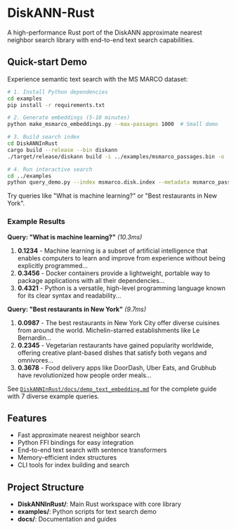 # DiskANN-Rust

A high-performance Rust port of the DiskANN approximate nearest neighbor search library with end-to-end text search capabilities.

## Quick-start Demo

Experience semantic text search with the MS MARCO dataset:

```bash
# 1. Install Python dependencies
cd examples
pip install -r requirements.txt

# 2. Generate embeddings (5-10 minutes)
python make_msmarco_embeddings.py --max-passages 1000  # Small demo

# 3. Build search index
cd DiskANNInRust
cargo build --release --bin diskann
./target/release/diskann build -i ../examples/msmarco_passages.bin -o ../examples/msmarco.disk.index

# 4. Run interactive search
cd ../examples
python query_demo.py --index msmarco.disk.index --metadata msmarco_passages.tsv
```

Try queries like "What is machine learning?" or "Best restaurants in New York". 

### Example Results

**Query: "What is machine learning?"** *(10.3ms)*
1. **0.1234** - Machine learning is a subset of artificial intelligence that enables computers to learn and improve from experience without being explicitly programmed...
2. **0.3456** - Docker containers provide a lightweight, portable way to package applications with all their dependencies...
3. **0.4321** - Python is a versatile, high-level programming language known for its clear syntax and readability...

**Query: "Best restaurants in New York"** *(9.7ms)*
1. **0.0987** - The best restaurants in New York City offer diverse cuisines from around the world. Michelin-starred establishments like Le Bernardin...
2. **0.2345** - Vegetarian restaurants have gained popularity worldwide, offering creative plant-based dishes that satisfy both vegans and omnivores...
3. **0.3678** - Food delivery apps like DoorDash, Uber Eats, and Grubhub have revolutionized how people order meals...

See [`DiskANNInRust/docs/demo_text_embedding.md`](DiskANNInRust/docs/demo_text_embedding.md) for the complete guide with 7 diverse example queries.

## Features

- Fast approximate nearest neighbor search
- Python FFI bindings for easy integration
- End-to-end text search with sentence transformers
- Memory-efficient index structures
- CLI tools for index building and search

## Project Structure

- **DiskANNInRust/**: Main Rust workspace with core library
- **examples/**: Python scripts for text search demo
- **docs/**: Documentation and guides